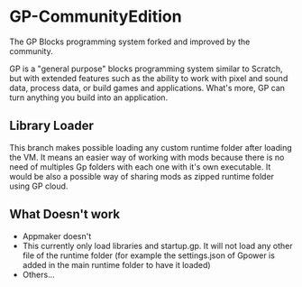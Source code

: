 # GP-CommunityEdition

The GP Blocks programming system forked and improved by the community.

GP is a "general purpose" blocks programming system similar to Scratch, but
with  extended features such as the ability to work with pixel and sound data,
process data, or build games and applications. What's more, GP can turn anything
you build into an application.

## Library Loader

This branch makes possible loading any custom runtime folder after loading the VM. It means an easier way of working with mods because there is no need of multiples Gp folders with each one with it's own executable. It would be also a possible way of sharing mods as zipped runtime folder using GP cloud.

## What Doesn't work

  - Appmaker doesn't
  - This currently only load libraries and startup.gp. It will not load any other file of the runtime folder (for example the settings.json of Gpower is added in the main runtime folder to have it loaded)
  - Others...
